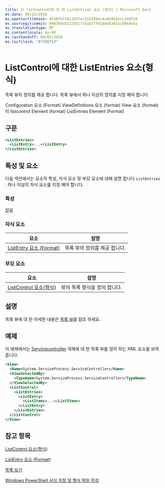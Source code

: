 ```yaml
---
title: 이 listcontrol에 대 한 ListEntries 요소 (형식) | Microsoft Docs
ms.date: 09/13/2016
ms.openlocfilehash: 0fe07e739c2d2fec153599ec6c0c0b3ecc14df18
ms.sourcegitcommit: 0907b8c6322d2c7c61b17f8168d53452c8964b41
ms.translationtype: MT
ms.contentlocale: ko-KR
ms.lasthandoff: 08/05/2020
ms.locfileid: "87785713"
---
```

# <a name="listentries-element-for-listcontrol-format"></a>ListControl에 대한 ListEntries 요소(형식)

목록 뷰의 정의를 제공 합니다. 목록 뷰에서 하나 이상의 정의를 지정 해야 합니다.

Configuration 요소 (Format) ViewDefinitions 요소 (format) View 요소 (format)이 listcontrol Element (format) ListEntries Element (Format)

## <a name="syntax"></a>구문

```xml
<ListEntries>
  <ListEntry>...</ListEntry>
</ListEntries>
```

## <a name="attributes-and-elements"></a>특성 및 요소

다음 섹션에서는 요소의 특성, 자식 요소 및 부모 요소에 대해 설명 합니다 `ListEntries` . 하나 이상의 자식 요소를 지정 해야 합니다.

### <a name="attributes"></a>특성

없음

### <a name="child-elements"></a>자식 요소

|요소|설명|
|-------------|-----------------|
|[ListEntry 요소 (Format)](./listentry-element-for-listcontrol-format.md)|목록 뷰의 정의를 제공 합니다.|

### <a name="parent-elements"></a>부모 요소

|요소|설명|
|-------------|-----------------|
|[ListControl 요소(형식)](./listcontrol-element-format.md)|뷰의 목록 형식을 정의 합니다.|

## <a name="remarks"></a>설명

목록 뷰에 대 한 자세한 내용은 [목록 뷰](./creating-a-list-view.md)를 참조 하세요.

## <a name="example"></a>예제

이 예제에서는 [Servicecontroller](/dotnet/api/System.ServiceProcess.ServiceController) 개체에 대 한 목록 뷰를 정의 하는 XML 요소를 보여 줍니다.

```xml
<View>
  <Name>System.ServiceProcess.ServiceController</Name>
  <ViewSelectedBy>
    <TypeName>System.ServiceProcess.ServiceController</TypeName>
  </ViewSelectedBy>
  <ListControl>
    <ListEntries>
      <ListEntry>
        <ListItems>...</ListItems>
      </ListEntry>
    </ListEntries>
  </ListControl>
</View>
```

## <a name="see-also"></a>참고 항목

[ListControl 요소(형식)](./listcontrol-element-format.md)

[ListEntry 요소 (Format)](./listentry-element-for-listcontrol-format.md)

[목록 보기](./creating-a-list-view.md)

[Windows PowerShell 서식 지정 및 형식 파일 작성](./writing-a-powershell-formatting-file.md)
